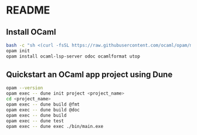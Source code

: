 # README

## Install OCaml

```bash
bash -c "sh <(curl -fsSL https://raw.githubusercontent.com/ocaml/opam/master/shell/install.sh)"
opam init
opam install ocaml-lsp-server odoc ocamlformat utop
```

## Quickstart an OCaml app project using Dune

```bash
opam --version
opam exec -- dune init project <project_name>
cd <project_name>
opam exec -- dune build @fmt
opam exec -- dune build @doc
opam exec -- dune build
opam exec -- dune test
opam exec -- dune exec ./bin/main.exe
```
